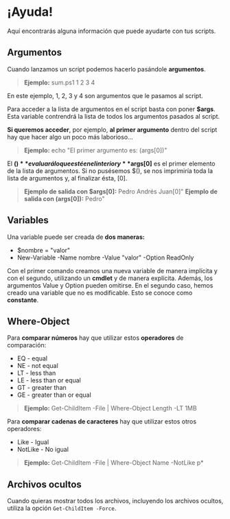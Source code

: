 # ¡Ayuda!
Aquí encontrarás alguna información que puede ayudarte con tus scripts.

## Argumentos
Cuando lanzamos un script podemos hacerlo pasándole **argumentos**.
> **Ejemplo:** sum.ps1 1 2 3 4

En este ejemplo, 1, 2, 3 y 4 son argumentos que le pasamos al script.

Para acceder a la lista de argumentos en el script basta con poner **$args**. Esta variable contrendrá la lista de todos los argumentos pasados al script.

**Si queremos acceder**, por ejemplo, **al primer argumento** dentro del script hay que hacer algo un poco más laborioso...
> **Ejemplo:** echo "El primer argumento es: $($args[0])"

El **$()** evaluará lo que esté en el interior y **$args[0]** es el primer elemento de la lista de argumentos. Si no pusésemos $(), se nos imprimiría toda la lista de argumentos y, al finalizar ésta, [0].

> **Ejemplo de salida con $args[0]:** Pedro Andrés Juan[0]"
> **Ejemplo de salida con $($args[0]):** Pedro"

## Variables
Una variable puede ser creada de **dos maneras:**
 - $nombre = "valor"
 - New-Variable -Name nombre -Value "valor" -Option ReadOnly

Con el primer comando creamos una nueva variable de manera implícita y con el segundo, utilizando un **cmdlet** y de manera explícita. Además, los argumentos Value y Option pueden omitirse. En el segundo caso, hemos creado una variable que no es modificable. Esto se conoce como **constante**.

## Where-Object
Para **comparar números** hay que utilizar estos **operadores** de comparación:
- EQ - equal
- NE - not equal
- LT - less than
- LE - less than or equal
- GT  - greater than
- GE - greater than or equal

> **Ejemplo:** Get-ChildItem -File | Where-Object Length -LT 1MB

Para **comparar cadenas de caracteres** hay que utilizar estos otros operadores:
- Like - Igual
- NotLike - No igual
 
> **Ejemplo:** Get-ChildItem -File | Where-Object Name -NotLike p*

## Archivos ocultos
Cuando quieras mostrar todos los archivos, incluyendo los archivos ocultos, utiliza la opción `Get-ChildItem -Force`.
